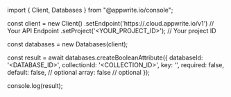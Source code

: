 import { Client, Databases } from "@appwrite.io/console";

const client = new Client()
    .setEndpoint('https://<REGION>.cloud.appwrite.io/v1') // Your API Endpoint
    .setProject('<YOUR_PROJECT_ID>'); // Your project ID

const databases = new Databases(client);

const result = await databases.createBooleanAttribute({
    databaseId: '<DATABASE_ID>',
    collectionId: '<COLLECTION_ID>',
    key: '',
    required: false,
    default: false, // optional
    array: false // optional
});

console.log(result);
